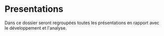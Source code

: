 # Presentations
Dans ce dossier seront regroupées toutes les présentations en rapport avec le développement et l'analyse.
